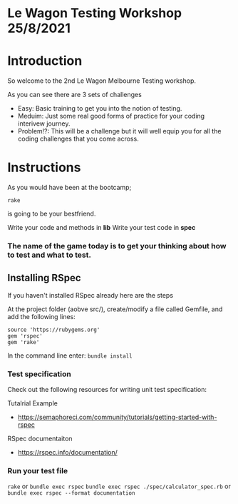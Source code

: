 # Le Wagon Testing Workshop 25/8/2021

# Introduction

So welcome to the 2nd Le Wagon Melbourne Testing workshop.

As you can see there are 3 sets of challenges
- Easy: Basic training to get you into the notion of testing.
- Meduim: Just some real good forms of practice for your coding interivew journey.
- Problem!?: This will be a challenge but it will well equip you for all the coding challenges that you come across.

# Instructions

As you would have been at the bootcamp;

```shell
rake
```

is going to be your bestfriend.

Write your code and methods in **lib**
Write your test code in **spec**

### The name of the game today is to get your thinking about how to test and what to test.

## Installing RSpec
If you haven't installed RSpec already here are the steps

At the project folder (aobve src/), create/modify a file called Gemfile, and add the following lines:

```
source 'https://rubygems.org'
gem 'rspec'
gem 'rake'
```
In the command line enter:
```bundle install```


### Test specification
Check out the following resources for writing unit test specification:

Tutalrial Example
- https://semaphoreci.com/community/tutorials/getting-started-with-rspec

RSpec documentaiton
- https://rspec.info/documentation/

### Run your test file
```rake```
or
```bundle exec rspec```
```bundle exec rspec ./spec/calculator_spec.rb```
or
```bundle exec rspec --format documentation```
